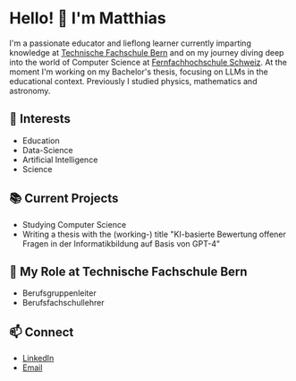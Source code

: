 # Hello! 👋 I'm Matthias
I'm a passionate educator and lieflong learner currently imparting knowledge at [Technische Fachschule Bern](tfbern.ch) and on my journey diving deep into the world of Computer Science at [Fernfachhochschule Schweiz](ffhs.ch). At the moment I'm working on my Bachelor's thesis, focusing on LLMs in the educational context. Previously I studied physics, mathematics and astronomy.

## 🌱 Interests
- Education
- Data-Science
- Artificial Intelligence
- Science

## 📚 Current Projects
- Studying Computer Science
- Writing a thesis with the (working-) title "KI-basierte Bewertung offener Fragen in der Informatikbildung auf Basis von GPT-4"

## 💼 My Role at Technische Fachschule Bern
- Berufsgruppenleiter
- Berufsfachschullehrer

## 📫 Connect
- [LinkedIn](https://www.linkedin.com/in/matthias-heimberg-844ba71a6/)
- [Email](mailto:matthias.heimberg@gmail.com)
